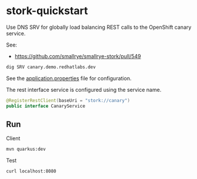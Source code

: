 # stork-quickstart

Use DNS SRV for globally load balancing REST calls to the OpenShift canary service.

See:
- https://github.com/smallrye/smallrye-stork/pull/549

```bash
dig SRV canary.demo.redhatlabs.dev
```

See the [application.properties](src/main/resources/application.properties) file for configuration.

The rest interface service is configured using the service name.

```java
@RegisterRestClient(baseUri = "stork://canary")
public interface CanaryService
```

## Run

Client

```bash
mvn quarkus:dev
```

Test

```bash
curl localhost:8080
```
